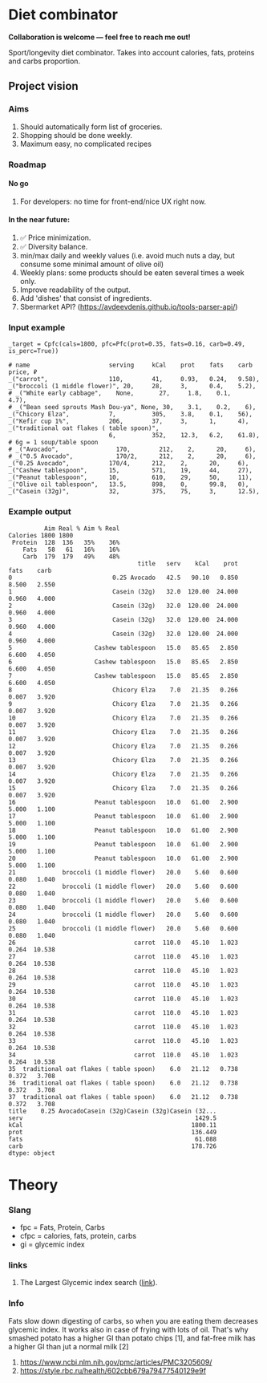 # Diet combinator

<b>Collaboration is welcome — feel free to reach me out!</b>

Sport/longevity diet combinator. Takes into account calories, fats, proteins and carbs proportion.

## Project vision

### Aims

1. Should automatically form list of groceries.
1. Shopping should be done weekly.
1. Maximum easy, no complicated recipes

### Roadmap

#### No go

1. For developers: no time for front-end/nice UX right now.

#### In the near future:

1. ✅ Price minimization.
2. ✅ Diversity balance.
3. min/max daily and weekly values (i.e. avoid much nuts a day, but consume some minimal amount of olive oil)
4. Weekly plans: some products should be eaten several times a week only.
5. Improve readability of the output.
6. Add 'dishes' that consist of ingredients.
7. Sbermarket API? (https://avdeevdenis.github.io/tools-parser-api/)

### Input example

```_target = Cpfc(cals=1800, pfc=Pfc(prot=0.35, fats=0.16, carb=0.49, is_perc=True))```

```
# name                      serving     kCal    prot    fats    carb    price, ₽
_("carrot",                 110,        41,     0.93,   0.24,   9.58),
_("broccoli (1 middle flower)", 20,     28,     3,      0.4,    5.2),
# _("White early cabbage",    None,       27,     1.8,    0.1,    4.7),
# _("Bean seed sprouts Mash Dou-ya", None, 30,    3.1,    0.2,    6),
_("Chicory Elza",           7,          305,    3.8,    0.1,    56),
_("Kefir cup 1%",           206,        37,     3,      1,      4),
_("traditional oat flakes ( table spoon)",
                            6,          352,    12.3,   6.2,    61.8),  # 6g = 1 soup/table spoon
# _("Avocado",                170,        212,    2,      20,     6),
# _("0.5 Avocado",            170/2,      212,    2,      20,     6),
_("0.25 Avocado",           170/4,      212,    2,      20,     6),
_("Cashew tablespoon",      15,         571,    19,     44,     27),
_("Peanut tablespoon",      10,         610,    29,     50,     11),
_("Olive oil tablespoon",   13.5,       898,    0,      99.8,   0),
_("Casein (32g)",           32,         375,    75,     3,      12.5),
```

### Example output

```
          Aim Real % Aim % Real
Calories 1800 1800             
 Protein  128  136   35%    36%
    Fats   58   61   16%    16%
    Carb  179  179   49%    48%
                                    title   serv    kCal    prot   fats    carb
0                            0.25 Avocado   42.5   90.10   0.850  8.500   2.550
1                            Casein (32g)   32.0  120.00  24.000  0.960   4.000
2                            Casein (32g)   32.0  120.00  24.000  0.960   4.000
3                            Casein (32g)   32.0  120.00  24.000  0.960   4.000
4                            Casein (32g)   32.0  120.00  24.000  0.960   4.000
5                       Cashew tablespoon   15.0   85.65   2.850  6.600   4.050
6                       Cashew tablespoon   15.0   85.65   2.850  6.600   4.050
7                       Cashew tablespoon   15.0   85.65   2.850  6.600   4.050
8                            Chicory Elza    7.0   21.35   0.266  0.007   3.920
9                            Chicory Elza    7.0   21.35   0.266  0.007   3.920
10                           Chicory Elza    7.0   21.35   0.266  0.007   3.920
11                           Chicory Elza    7.0   21.35   0.266  0.007   3.920
12                           Chicory Elza    7.0   21.35   0.266  0.007   3.920
13                           Chicory Elza    7.0   21.35   0.266  0.007   3.920
14                           Chicory Elza    7.0   21.35   0.266  0.007   3.920
15                           Chicory Elza    7.0   21.35   0.266  0.007   3.920
16                      Peanut tablespoon   10.0   61.00   2.900  5.000   1.100
17                      Peanut tablespoon   10.0   61.00   2.900  5.000   1.100
18                      Peanut tablespoon   10.0   61.00   2.900  5.000   1.100
19                      Peanut tablespoon   10.0   61.00   2.900  5.000   1.100
20                      Peanut tablespoon   10.0   61.00   2.900  5.000   1.100
21             broccoli (1 middle flower)   20.0    5.60   0.600  0.080   1.040
22             broccoli (1 middle flower)   20.0    5.60   0.600  0.080   1.040
23             broccoli (1 middle flower)   20.0    5.60   0.600  0.080   1.040
24             broccoli (1 middle flower)   20.0    5.60   0.600  0.080   1.040
25             broccoli (1 middle flower)   20.0    5.60   0.600  0.080   1.040
26                                 carrot  110.0   45.10   1.023  0.264  10.538
27                                 carrot  110.0   45.10   1.023  0.264  10.538
28                                 carrot  110.0   45.10   1.023  0.264  10.538
29                                 carrot  110.0   45.10   1.023  0.264  10.538
30                                 carrot  110.0   45.10   1.023  0.264  10.538
31                                 carrot  110.0   45.10   1.023  0.264  10.538
32                                 carrot  110.0   45.10   1.023  0.264  10.538
33                                 carrot  110.0   45.10   1.023  0.264  10.538
34                                 carrot  110.0   45.10   1.023  0.264  10.538
35  traditional oat flakes ( table spoon)    6.0   21.12   0.738  0.372   3.708
36  traditional oat flakes ( table spoon)    6.0   21.12   0.738  0.372   3.708
37  traditional oat flakes ( table spoon)    6.0   21.12   0.738  0.372   3.708
title    0.25 AvocadoCasein (32g)Casein (32g)Casein (32...
serv                                                1429.5
kCal                                               1800.11
prot                                               136.449
fats                                                61.088
carb                                               178.726
dtype: object
```

# Theory

### Slang

- fpc = Fats, Protein, Carbs
- cfpc = calories, fats, protein, carbs
- gi = glycemic index

### links

1. The Largest Glycemic index search ([link](https://glycemicindex.com/gi-search/)).

### Info

Fats slow down digesting of carbs, so when you are eating them decreases glycemic index. It works also in case of frying
with lots of oil. That's why smashed potato has a higher GI than potato chips [1], and fat-free milk has a higher GI
than jut a normal milk [2]

1. https://www.ncbi.nlm.nih.gov/pmc/articles/PMC3205609/
2. https://style.rbc.ru/health/602cbb679a79477540129e9f
